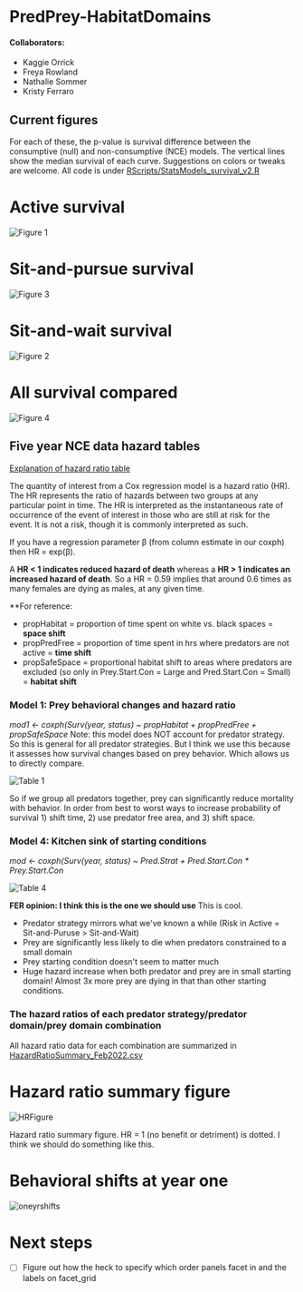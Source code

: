 # PredPrey-HabitatDomains

#### Collaborators:
- Kaggie Orrick
- Freya Rowland
- Nathalie Sommer
- Kristy Ferraro

## Current figures

For each of these, the p-value is survival difference between the consumptive (null) and non-consumptive (NCE) models. The vertical lines show the median survival of each curve. Suggestions on colors or tweaks are welcome. All code is under [RScripts/StatsModels_survival_v2.R](RScripts/StatsModels_survival_v2.R)

# Active survival
![Figure 1](Output_Figures/ActivePredSurv.png)

# Sit-and-pursue survival
![Figure 3](Output_Figures/SPPredSurv.png)

# Sit-and-wait survival
![Figure 2](Output_Figures/SWPredSurv.png)

# All survival compared
![Figure 4](Output_Figures/AllSurvival.png)

## Five year NCE data hazard tables

[Explanation of hazard ratio table](<https://www.emilyzabor.com/tutorials/survival_analysis_in_r_tutorial.html#Estimating_survival_curves_with_the_Kaplan-Meier_method>)

The quantity of interest from a Cox regression model is a hazard ratio (HR). The HR represents the ratio of hazards between two groups at any particular point in time.
The HR is interpreted as the instantaneous rate of occurrence of the event of interest in those who are still at risk for the event. It is not a risk, though it is commonly interpreted as such.

If you have a regression parameter β (from column estimate in our coxph) then HR = exp(β).

A **HR < 1 indicates reduced hazard of death** whereas a **HR > 1 indicates an increased hazard of death**.
So a HR = 0.59 implies that around 0.6 times as many females are dying as males, at any given time.

**For reference:
- propHabitat = proportion of time spent on white vs. black spaces = **space shift**
- propPredFree = proportion of time spent in hrs where predators are not active = **time shift**
- propSafeSpace = proportional habitat shift to areas where predators are excluded (so only in Prey.Start.Con = Large and Pred.Start.Con = Small) = **habitat shift**

### Model 1: Prey behavioral changes and hazard ratio

*mod1 <- coxph(Surv(year, status) ~ propHabitat + propPredFree + propSafeSpace* 
Note: this model does NOT account for predator strategy. So this is general for all predator strategies. But I think we use this because it assesses how survival changes based on prey behavior. Which allows us to directly compare.

![Table 1](Output_Figures/FiveYrNCEHazardTable.png)

So if we group all predators together, prey can significantly reduce mortality with behavior. In order from best to worst ways to increase probability of survival 1) shift time, 2) use predator free area, and 3) shift space. 


### Model 4: Kitchen sink of starting conditions
*mod <- coxph(Surv(year, status) ~ Pred.Strat + Pred.Start.Con * Prey.Start.Con*

![Table 4](Output_Figures/FiveYrNCEHazardTable_KitchSink2.png)

**FER opinion: I think this is the one we should use**
This is cool. 

- Predator strategy mirrors what we've known a while (Risk in Active = Sit-and-Puruse > Sit-and-Wait)
- Prey are significantly less likely to die when predators constrained to a small domain
- Prey starting condition doesn't seem to matter much
- Huge hazard increase when both predator and prey are in small starting domain! Almost 3x more prey are dying in that than other starting conditions.

### The hazard ratios of each predator strategy/predator domain/prey domain combination

All hazard ratio data for each combination are summarized in [HazardRatioSummary_Feb2022.csv](Data/HazardRatioSummary_Feb2022.png)

# Hazard ratio summary figure
![HRFigure](Output_Figures/HazardRatiosPlot.png)

Hazard ratio summary figure. HR = 1 (no benefit or detriment) is dotted. I think we should do something like this.

# Behavioral shifts at year one
![oneyrshifts](Output_Figures/OneYearShifts.png)

# Next steps
- [ ] Figure out how the heck to specify which order panels facet in and the labels on facet_grid
